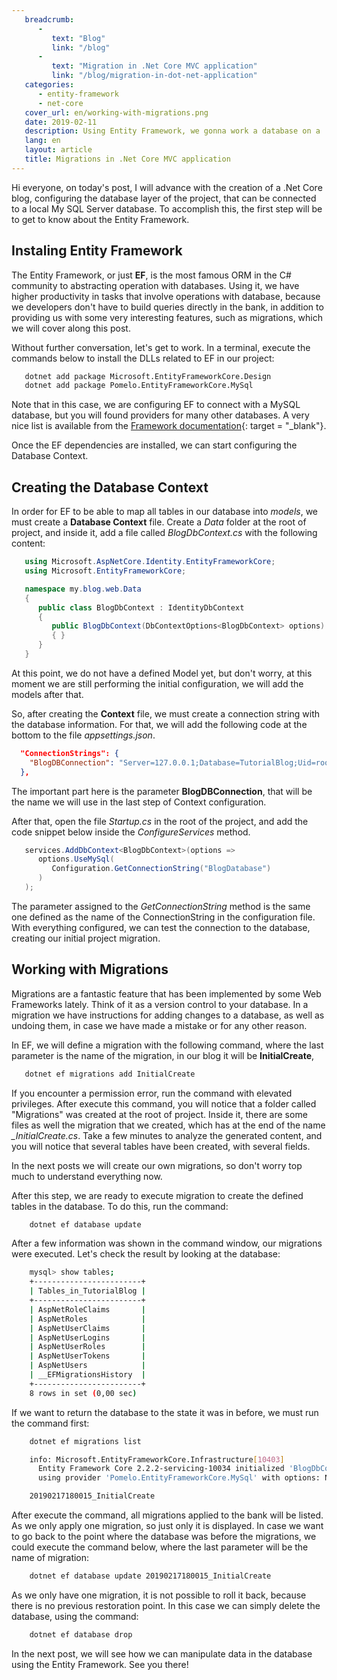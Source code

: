 ```yaml
---
   breadcrumb:
      -
         text: "Blog"
         link: "/blog"
      -
         text: "Migration in .Net Core MVC application"
         link: "/blog/migration-in-dot-net-application"
   categories: 
      - entity-framework
      - net-core
   cover_url: en/working-with-migrations.png
   date: 2019-02-11
   description: Using Entity Framework, we gonna work a database on a .Net Core MVC application
   lang: en
   layout: article
   title: Migrations in .Net Core MVC application
---
```


Hi everyone, on today's post, I will advance with the creation of a .Net Core blog, configuring the database layer of the project, that can be connected to a local My SQL Server database. To accomplish this, the first step will be to get to know about the Entity Framework.

## Instaling Entity Framework

The Entity Framework, or just **EF**, is the most famous ORM in the C# community to abstracting operation with databases. Using it, we have higher productivity in tasks that involve operations with database, because we developers don't have to build queries directly in the bank, in addition to providing us with some very interesting features, such as migrations, which we will cover along this post.

Without further conversation, let's get to work. In a terminal, execute the commands below to install the DLLs related to EF in our project:

```bash
   dotnet add package Microsoft.EntityFrameworkCore.Design
   dotnet add package Pomelo.EntityFrameworkCore.MySql
```

Note that in this case, we are configuring EF to connect with a MySQL database, but you will found providers for many other databases. A very nice list is available from the [Framework documentation](https://docs.microsoft.com/pt-br/ef/core/providers/index){: target = "_blank"}.

Once the EF dependencies are installed, we can start configuring the Database Context.

## Creating the Database Context

In order for EF to be able to map all tables in our database into *models*, we must create a **Database Context** file. Create a *Data* folder at the root of project, and inside it, add a file called *BlogDbContext.cs* with the following content:

```c#
   using Microsoft.AspNetCore.Identity.EntityFrameworkCore;
   using Microsoft.EntityFrameworkCore;

   namespace my.blog.web.Data
   {
      public class BlogDbContext : IdentityDbContext
      {
         public BlogDbContext(DbContextOptions<BlogDbContext> options) : base(options)
         { }
      }
   }
```

At this point,  we do not have a defined Model yet, but don't worry, at this moment we are still performing the initial configuration, we will add the models after that.

So, after creating the **Context** file, we must create a connection string with the database information. For that, we will add the following code at the bottom to the file *appsettings.json*.

```json
  "ConnectionStrings": {
    "BlogDBConnection": "Server=127.0.0.1;Database=TutorialBlog;Uid=root;Pwd=root;"
  },
```

The important part here is the parameter **BlogDBConnection**, that will be the name we will use in the last step of Context configuration.

After that, open the file *Startup.cs* in the root of the project, and add the code snippet below inside the *ConfigureServices* method.

```c#
   services.AddDbContext<BlogDbContext>(options =>
      options.UseMySql(
         Configuration.GetConnectionString("BlogDatabase")
      )
   );
```

The parameter assigned to the *GetConnectionString* method is the same one defined as the name of the ConnectionString in the configuration file. With everything configured, we can test the connection to the database, creating our initial project migration.

## Working with Migrations

Migrations are a fantastic feature that has been implemented by some Web Frameworks lately. Think of it as a version control to your database. In a migration we have instructions for adding changes to a database, as well as undoing them, in case we have made a mistake or for any other reason.

In EF, we will define a migration with the following command, where the last parameter is the name of the migration, in our blog it will be **InitialCreate**,

```bash
   dotnet ef migrations add InitialCreate
```

If you encounter a permission error, run the command with elevated privileges. After execute this command, you will notice that a folder called "Migrations" was created at the root of project. Inside it, there are some files as well the migration that we created, which has at the end of the name *_InitialCreate.cs*. Take a few minutes to analyze the generated content, and you will notice that several tables have been created, with several fields.

In the next posts we will create our own migrations, so don't worry top much to understand everything now.

After this step, we are ready to execute migration to create the defined tables in the database. To do this, run the command:

```bash
    dotnet ef database update
```

After a few information was shown in the command window, our migrations were executed. Let's check the result by looking at the database:

```bash
    mysql> show tables;
    +------------------------+
    | Tables_in_TutorialBlog |
    +------------------------+
    | AspNetRoleClaims       |
    | AspNetRoles            |
    | AspNetUserClaims       |
    | AspNetUserLogins       |
    | AspNetUserRoles        |
    | AspNetUserTokens       |
    | AspNetUsers            |
    | __EFMigrationsHistory  |
    +------------------------+
    8 rows in set (0,00 sec)
```

If we want to return the database to the state it was in before, we must run the command first:

```bash
    dotnet ef migrations list

    info: Microsoft.EntityFrameworkCore.Infrastructure[10403]
      Entity Framework Core 2.2.2-servicing-10034 initialized 'BlogDbContext' 
      using provider 'Pomelo.EntityFrameworkCore.MySql' with options: None

    20190217180015_InitialCreate
```

After execute the command, all migrations applied to the bank will be listed. As we only apply one migration, so just only it is displayed. In case we want to go back to the point where the database was before the migrations, we could execute the command below, where the last parameter will be the name of migration:

```bash
    dotnet ef database update 20190217180015_InitialCreate
```

As we only have one migration, it is not possible to roll it back, because there is no previous restoration point. In this case we can simply delete the database, using the command:

```bash
    dotnet ef database drop
```

In the next post, we will see how we can manipulate data in the database using the Entity Framework. See you there!